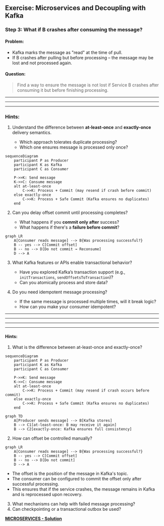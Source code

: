 ## Exercise: Microservices and Decoupling with Kafka

### Step 3: What if B crashes after consuming the message?

#### Problem:

* Kafka marks the message as "read" at the time of pull.
* If B crashes after pulling but before processing – the message may be lost and not processed again.



#### Question:

> Find a way to ensure the message is not lost if Service B crashes after consuming it but before finishing processing.

---
---
---

### Hints:

1. Understand the difference between **at-least-once** and **exactly-once** delivery semantics.

   * Which approach tolerates duplicate processing?
   * Which one ensures message is processed only once?

```mermaid
sequenceDiagram
    participant P as Producer
    participant K as Kafka
    participant C as Consumer

    P->>K: Send message
    K->>C: Consume message
    alt at-least-once
        C->>K: Process + Commit (may resend if crash before commit)
    else exactly-once
        C->>K: Process + Safe Commit (Kafka ensures no duplicates)
    end
```

2. Can you delay offset commit until processing completes?

   * What happens if you **commit only after** success?
   * What happens if there's a **failure before commit**?

```mermaid
graph LR
    A[Consumer reads message] --> B{Was processing successful?}
    B -- yes --> C[Commit offset]
    B -- no --> D[Do not commit → Reconsume]
    D --> A
```

3. What Kafka features or APIs enable transactional behavior?

   * Have you explored Kafka’s transaction support (e.g., `initTransactions`, `sendOffsetsToTransaction`)?
   * Can you atomically process and store data?

4. Do you need idempotent message processing?

   * If the same message is processed multiple times, will it break logic?
   * How can you make your consumer idempotent?

---



---
---
---

#### Hints:

1. What is the difference between at-least-once and exactly-once?

```mermaid
sequenceDiagram
    participant P as Producer
    participant K as Kafka
    participant C as Consumer

    P->>K: Send message
    K->>C: Consume message
    alt at-least-once
        C->>K: Process + Commit (may resend if crash occurs before commit)
    else exactly-once
        C->>K: Process + Safe Commit (Kafka ensures no duplicates)
    end
```

```mermaid
graph TD
    A[Producer sends message] --> B[Kafka stores]
    B --> C1[at-least-once: B may receive it again]
    B --> C2[exactly-once: Kafka ensures full consistency]
```

2. How can offset be controlled manually?

```mermaid
graph LR
    A[Consumer reads message] --> B{Was processing successful?}
    B -- yes --> C[Commit offset]
    B -- no --> D[Do not commit]
    D --> A
```

* The offset is the position of the message in Kafka's topic.
* The consumer can be configured to commit the offset only after successful processing.
* This ensures that if the service crashes, the message remains in Kafka and is reprocessed upon recovery.

3. What mechanisms can help with failed message processing?
4. Can checkpointing or a transactional outbox be used?





**[MICROSERVICES - Solution](https://github.com/elevy99927/Jenkins-k8s/blob/main/Final-Exam/MicroServices/Solution.md)**